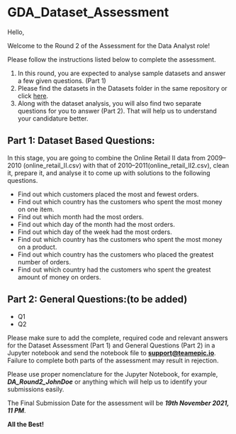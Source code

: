 # GDA_Dataset_Assessment
Hello,

Welcome to the Round 2 of the Assessment for the Data Analyst role!

Please follow the instructions listed below to complete the assessment.

1. In this round, you are expected to analyse sample datasets and answer a few given questions. (Part 1)
2. Please find the datasets in the Datasets folder in the same repository or click [here](https://github.com/TeamEpicProjects/GDA_Dataset_Assessment/tree/main/Datasets).
3. Along with the dataset analysis, you will also find two separate questions for you to answer (Part 2). That will help us to understand your candidature better.

## Part 1: Dataset Based Questions:

In this stage, you are going to combine the Online Retail II data from 2009–2010 (online\_retail\_II.csv) with that of 2010–2011(online\_retail\_II2.csv), clean it, prepare it, and analyse it to come up with solutions to the following questions.

- Find out which customers placed the most and fewest orders.
- Find out which country has the customers who spent the most money on one item.
- Find out which month had the most orders.
- Find out which day of the month had the most orders.
- Find out which day of the week had the most orders.
- Find out which country has the customers who spent the most money on a product.
- Find out which country has the customers who placed the greatest number of orders.
- Find out which country had the customers who spent the greatest amount of money on orders.

## Part 2: General Questions:(to be added)

- Q1
- Q2

Please make sure to add the complete, required code and relevant answers for the Dataset Assessment (Part 1) and General Questions (Part 2) in a Jupyter notebook and send the notebook file to **support@teamepic.io**. Failure to complete both parts of the assessment may result in rejection.

Please use proper nomenclature for the Jupyter Notebook, for example, ***DA\_Round2\_JohnDoe*** or anything which will help us to identify your submissions easily.

The Final Submission Date for the assessment will be ***19th November 2021, 11 PM***.

**All the Best!**
